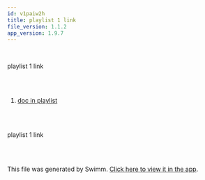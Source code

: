 ```yaml
---
id: v1paiw2h
title: playlist 1 link
file_version: 1.1.2
app_version: 1.9.7
---
```


<!-- Intro - Do not remove this comment -->
<br/>

playlist 1 link

<br/>

<br/>

<!-- Steps - Do not remove this comment -->
1. [doc in playlist](doc-in-playlist.xfznuee4.sw.md)


<br/>

<!-- Summary - Do not remove this comment -->
<br/>

playlist 1 link

<br/>

<br/>

This file was generated by Swimm. [Click here to view it in the app](http://localhost:5000/repos/Z2l0aHViJTNBJTNBTm9hUmVwbyUzQSUzQU5vYW96ZXI=/playlists/v1paiw2h).
